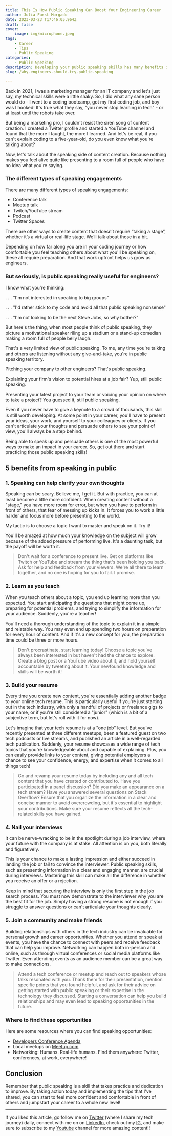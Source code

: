 ```yaml
---
title: This Is How Public Speaking Can Boost Your Engineering Career
author: Julia Furst Morgado
date: 2023-03-23 T17:46:05.964Z
draft: false
cover:
    image: img/microphone.jpeg
tags: 
    - Career
    - Tips
    - Public Speaking
categories: 
    - Public Speaking
description: Developing your public speaking skills has many benefits in a work environment, even if you are an engineer that sits in front of a computer all day.
slug: /why-engineers-should-try-public-speaking

---
```


Back in 2021, I was a marketing manager for an IT company and let's just say, my technical skills were a little shaky. So, I did what any sane person would do - I went to a coding bootcamp, got my first coding job, and boy was I hooked! It's true what they say, "you never stop learning in tech" - or at least until the robots take over.

But being a marketing pro, I couldn't resist the siren song of content creation. I created a Twitter profile and started a YouTube channel and found that the more I taught, the more I learned. And let's be real, if you can't explain coding to a five-year-old, do you even know what you're talking about?

Now, let's talk about the speaking side of content creation. Because nothing makes you feel alive quite like presenting to a room full of people who have no idea what you're saying.

### The different types of speaking engagements
There are many different types of speaking engagements:

- Conference talk
- Meetup talk
- Twitch/YouTube stream
- Podcast
- Twitter Spaces

There are other ways to create content that doesn’t require “taking a stage”, whether it’s a virtual or real-life stage. We’ll talk about those in a bit.

Depending on how far along you are in your coding journey or how comfortable you feel teaching others about what you'll be speaking on, these all require preparation. And that work upfront helps us grow as engineers.

### But seriously, is public speaking really useful for engineers?

I know what you're thinking:

. . . "I'm not interested in speaking to big groups"

. . . "I'd rather stick to my code and avoid all that public speaking nonsense"

. . . "I'm not looking to be the next Steve Jobs, so why bother?"

But here's the thing, when most people think of public speaking, they picture a motivational speaker riling up a stadium or a stand-up comedian making a room full of people belly laugh.

That's a very limited view of public speaking. To me, any time you're talking and others are listening without any give-and-take, you're in public speaking territory.

Pitching your company to other engineers? That's public speaking.

Explaining your firm's vision to potential hires at a job fair? Yup, still public speaking.

Presenting your latest project to your team or voicing your opinion on where to take a project? You guessed it, still public speaking.

Even if you never have to give a keynote to a crowd of thousands, this skill is still worth developing. At some point in your career, you'll have to present your ideas, your work, and yourself to your colleagues or clients. If you can't articulate your thoughts and persuade others to see your point of view, you'll always be a step behind.

Being able to speak up and persuade others is one of the most powerful ways to make an impact in your career. So, get out there and start practicing those public speaking skills!

## 5 benefits from speaking in public

### 1. Speaking can help clarify your own thoughts

Speaking can be scary. Believe me, I get it. But with practice, you can at least become a little more confident. When creating content without a "stage," you have more room for error, but when you have to perform in front of others, that fear of messing up kicks in. It forces you to work a little harder and focus more before presenting to the world.

My tactic is to choose a topic I want to master and speak on it. Try it! 

You'll be amazed at how much your knowledge on the subject will grow because of the added pressure of performing live. It's a daunting task, but the payoff will be worth it.

> Don't wait for a conference to present live. Get on platforms like Twitch or YouTube and stream the thing that's been holding you back. Ask for help and feedback from your viewers. We're all there to learn together, and no one is hoping for you to fail. I promise.

### 2. Learn as you teach

When you teach others about a topic, you end up learning more than you expected. You start anticipating the questions that might come up, preparing for potential problems, and trying to simplify the information for your audience. Suddenly, you're a teacher!

You'll need a thorough understanding of the topic to explain it in a simple and relatable way. You may even end up spending two hours on preparation for every hour of content. And if it's a new concept for you, the preparation time could be three or more hours.

> Don't procrastinate, start learning today! Choose a topic you've always been interested in but haven't had the chance to explore. Create a blog post or a YouTube video about it, and hold yourself accountable by tweeting about it. Your newfound knowledge and skills will be worth it!

### 3. Build your resume

Every time you create new content, you're essentially adding another badge to your online tech resume. This is particularly useful if you're just starting out in the tech industry, with only a handful of projects or freelance gigs to your name, or if you're still considered a "junior" (which is a bit of a subjective term, but let's roll with it for now).

Let's imagine that your tech resume is at a "one job" level. But you've recently presented at three different meetups, been a featured guest on two tech podcasts or live streams, and published an article in a well-regarded tech publication. Suddenly, your resume showcases a wide range of tech topics that you're knowledgeable about and capable of explaining. Plus, you can easily provide links to your content, giving potential employers a chance to see your confidence, energy, and expertise when it comes to all things tech!

> Go and revamp your resume today by including any and all tech content that you have created or contributed to. Have you participated in a panel discussion? Did you make an appearance on a tech stream? Have you answered several questions on Stack Overflow? Ensure that you organize the information in a clear and concise manner to avoid overcrowding, but it's essential to highlight your contributions. Make sure your resume reflects all the tech-related skills you have gained.

### 4. Nail your interviews

It can be nerve-wracking to be in the spotlight during a job interview, where your future with the company is at stake. All attention is on you, both literally and figuratively.

This is your chance to make a lasting impression and either succeed in landing the job or fail to convince the interviewer. Public speaking skills, such as presenting information in a clear and engaging manner, are crucial during interviews. Mastering this skill can make all the difference in whether you receive an offer or a rejection.

Keep in mind that securing the interview is only the first step in the job search process. You must now demonstrate to the interviewer why you are the best fit for the job. Simply having a strong resume is not enough if you struggle to answer questions or can't articulate your thoughts clearly.

### 5. Join a community and make friends

Building relationships with others in the tech industry can be invaluable for personal growth and career opportunities. Whether you attend or speak at events, you have the chance to connect with peers and receive feedback that can help you improve. Networking can happen both in-person and online, such as through virtual conferences or social media platforms like Twitter. Even attending events as an audience member can be a great way to make connections.

> Attend a tech conference or meetup and reach out to speakers whose talks resonated with you. Thank them for their presentation, mention specific points that you found helpful, and ask for their advice on getting started with public speaking or their expertise in the technology they discussed. Starting a conversation can help you build relationships and may even lead to speaking opportunities in the future.

### Where to find these opportunities
Here are some resources where you can find speaking opportunities:
- [Developers Conference Agenda](https://github.com/scraly/developers-conferences-agenda)
- Local meetups on [Meetup.com](https://meetup.com)
- Networking: Humans. Real-life humans. Find them anywhere: Twitter, conferences, at work, everywhere!

## Conclusion

Remember that public speaking is a skill that takes practice and dedication to improve. By taking action today and implementing the tips that I've shared, you can start to feel more confident and comfortable in front of others and jumpstart your career to a whole new level!

***
If you liked this article, go follow me on [Twitter](https://twitter.com/juliafmorgado) (where I share my tech journey) daily, connect with me on on [LinkedIn](https://www.linkedin.com/in/juliafmorgado/), check out my [IG](https://www.instagram.com/juliafmorgado/), and make sure to subscribe to my [Youtube](https://www.youtube.com/c/JuliaFMorgado) channel for more amazing content!!
